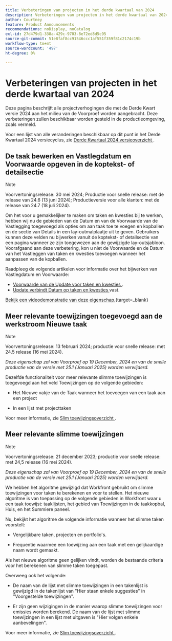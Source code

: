 ```yaml
---
title: Verbeteringen van projecten in het derde kwartaal van 2024
description: Verbeteringen van projecten in het derde kwartaal van 2024
author: Courtney
feature: Product Announcements
recommendations: noDisplay, noCatalog
exl-id: 27d479d1-338a-429c-9703-8e72ed8d5c95
source-git-commit: 51e8faf8cc91546ccc1af551f359f81c2174c19b
workflow-type: tm+mt
source-wordcount: '497'
ht-degree: 0%

---
```


# Verbeteringen van projecten in het derde kwartaal van 2024

Deze pagina beschrijft alle projectverhogingen die met de Derde Kwart versie 2024 aan het milieu van de Voorproef worden aangebracht. Deze verbeteringen zullen beschikbaar worden gesteld in de productieomgeving, zoals vermeld.

Voor een lijst van alle veranderingen beschikbaar op dit punt in het Derde Kwartaal 2024 versiecyclus, zie [ Derde Kwartaal 2024 versieoverzicht ](/help/quicksilver/product-announcements/product-releases/24-q3-release-activity/24-q3-release-overview.md).


## De taak bewerken en Vastlegdatum en Voorwaarde opgeven in de koptekst- of detailsectie

>[!NOTE]
>
>Voorvertoningsrelease: 30 mei 2024; Productie voor snelle release: met de release van 24.6 (13 juni 2024); Productieversie voor alle klanten: met de release van 24.7 (18 juli 2024).

Om het voor u gemakkelijker te maken om taken en kwesties bij te werken, hebben wij nu de gebieden van de Datum en van de Voorwaarde van de Vastlegging toegevoegd als opties om aan taak toe te voegen en kopballen en de sectie van Details in een lay-outmalplaatje uit te geven. Gebruikers kunnen deze velden nu bijwerken vanuit de koptekst- of detailsectie van een pagina wanneer ze zijn toegewezen aan de gewijzigde lay-outsjabloon. Voorafgaand aan deze verbetering, kon u niet de Voorwaarde en de Datum van het Vastleggen van taken en kwesties toevoegen wanneer het aanpassen van de kopballen.

Raadpleeg de volgende artikelen voor informatie over het bijwerken van Vastlegdatum en Voorwaarde:

* [ Voorwaarde van de Update voor taken en kwesties ](/help/quicksilver/manage-work/projects/updating-work-in-a-project/update-condition-for-tasks-and-issues.md).
* [ Update verbindt Datum op taken en kwesties ](/help/quicksilver/manage-work/projects/updating-work-in-a-project/update-commit-date-on-tasks-and-issues.md) vast.

[ Bekijk een videodemonstratie van deze eigenschap.](https://video.tv.adobe.com/v/3429471/){target=_blank}

## Meer relevante toewijzingen toegevoegd aan de werkstroom Nieuwe taak

>[!NOTE]
>
>Voorvertoningsrelease: 13 februari 2024; productie voor snelle release: met 24.5 release (16 mei 2024).
>
>_Deze eigenschap zal van Voorproef op 19 December, 2024 en van de snelle productie van de versie met 25.1 (Januari 2025) worden verwijderd._

Dezelfde functionaliteit voor meer relevante slimme toewijzingen is toegevoegd aan het veld Toewijzingen op de volgende gebieden:

* Het Nieuwe vakje van de Taak wanneer het toevoegen van een taak aan een project

* In een lijst met projecttaken

Voor meer informatie, zie [ Slim toewijzingsoverzicht ](/help/quicksilver/manage-work/tasks/assign-tasks/smart-assignments.md).

## Meer relevante slimme toewijzingen

>[!NOTE]
>
>Voorvertoningsrelease: 21 december 2023; productie voor snelle release: met 24,5 release (16 mei 2024).
>
>_Deze eigenschap zal van Voorproef op 19 December, 2024 en van de snelle productie van de versie met 25.1 (Januari 2025) worden verwijderd._

We hebben het algoritme gewijzigd dat Workfront gebruikt om slimme toewijzingen voor taken te berekenen en voor te stellen. Het nieuwe algoritme is van toepassing op de volgende gebieden in Workfront waar u een taak toewijst: taaklijsten, het gebied van Toewijzingen in de taakkopbal, Huis, en het Summiere paneel.

Nu, bekijkt het algoritme de volgende informatie wanneer het slimme taken voorstelt:

* Vergelijkbare taken, projecten en portfolio&#39;s.

* Frequentie waarmee een toewijzing aan een taak met een gelijkaardige naam wordt gemaakt.

Als het nieuwe algoritme geen gelijken vindt, worden de bestaande criteria voor het berekenen van slimme taken toegepast.

Overweeg ook het volgende:

* De naam van de lijst met slimme toewijzingen in een takenlijst is gewijzigd in de takenlijst van &quot;Hier staan enkele suggesties&quot; in &quot;Voorgestelde toewijzingen&quot;.

* Er zijn geen wijzigingen in de manier waarop slimme toewijzingen voor emissies worden berekend. De naam van de lijst met slimme toewijzingen in een lijst met uitgaven is &quot;Hier volgen enkele aanbevelingen&quot;.

Voor meer informatie, zie [ Slim toewijzingsoverzicht ](/help/quicksilver/manage-work/tasks/assign-tasks/smart-assignments.md).
